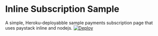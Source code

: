 # Inline Subscription Sample

A simple, Heroku-deployabble sample payments subscription page that uses paystack inline and nodejs.
[![Deploy](https://www.herokucdn.com/deploy/button.svg)](https://heroku.com/deploy)
